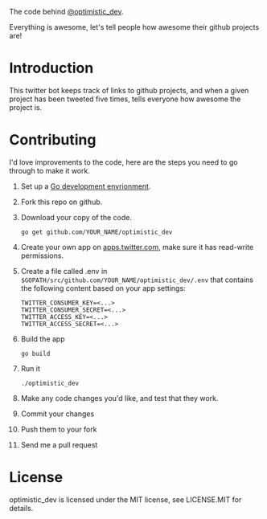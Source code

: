 The code behind [@optimistic_dev](https://twitter.com/optimistic_dev).

Everything is awesome, let's tell people how awesome their github projects are!

Introduction
============

This twitter bot keeps track of links to github projects, and when a given project has been tweeted
five times, tells everyone how awesome the project is.

Contributing
============

I'd love improvements to the code, here are the steps you need to go through to make it work.

1. Set up a [Go development envrionment](https://golang.org/doc/install).
1. Fork this repo on github.
1. Download your copy of the code.
    ```
    go get github.com/YOUR_NAME/optimistic_dev
    ```

1. Create your own app on [apps.twitter.com](https://apps.twitter.com/), make sure it has read-write permissions.
1. Create a file called .env in `$GOPATH/src/github.com/YOUR_NAME/optimistic_dev/.env` that contains the following content based on your app settings:

    ```
    TWITTER_CONSUMER_KEY=<...>
    TWITTER_CONSUMER_SECRET=<...>
    TWITTER_ACCESS_KEY=<...>
    TWITTER_ACCESS_SECRET=<...>
    ```
    
1. Build the app

    ```
    go build
    ```
    
1. Run it

    ```
    ./optimistic_dev
    ```
    
1. Make any code changes you'd like, and test that they work.
1. Commit your changes
1. Push them to your fork
1. Send me a pull request

License
=======

optimistic_dev is licensed under the MIT license, see LICENSE.MIT for details.
